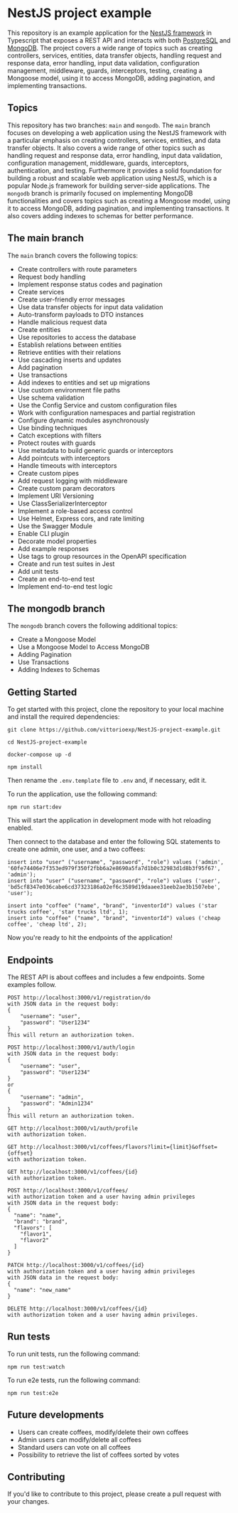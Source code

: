 NestJS project example
=====

This repository is an example application for the [NestJS framework](https://nestjs.com/) in Typescript that exposes a REST API and interacts with both [PostgreSQL](https://www.postgresql.org/) and [MongoDB](https://www.mongodb.com/). The project covers a wide range of topics such as creating controllers, services, entities, data transfer objects, handling request and response data, error handling, input data validation, configuration management, middleware, guards, interceptors, testing, creating a Mongoose model, using it to access MongoDB, adding pagination, and implementing transactions.


Topics
---

This repository has two branches: `main` and `mongodb`. 
The `main` branch focuses on developing a web application using the NestJS framework with a particular emphasis on creating controllers, services, entities, and data transfer objects. It also covers a wide range of other topics such as handling request and response data, error handling, input data validation, configuration management, middleware, guards, interceptors, authentication, and testing. Furthermore it provides a solid foundation for building a robust and scalable web application using NestJS, which is a popular Node.js framework for building server-side applications.
The `mongodb` branch is primarily focused on implementing MongoDB functionalities and covers topics such as creating a Mongoose model, using it to access MongoDB, adding pagination, and implementing transactions. It also covers adding indexes to schemas for better performance.

The main branch
--

The `main` branch covers the following topics:

- Create controllers with route parameters
- Request body handling
- Implement response status codes and pagination
- Create services
- Create user-friendly error messages
- Use data transfer objects for input data validation
- Auto-transform payloads to DTO instances
- Handle malicious request data
- Create entities
- Use repositories to access the database
- Establish relations between entities
- Retrieve entities with their relations
- Use cascading inserts and updates
- Add pagination
- Use transactions
- Add indexes to entities and set up migrations
- Use custom environment file paths
- Use schema validation
- Use the Config Service and custom configuration files
- Work with configuration namespaces and partial registration
- Configure dynamic modules asynchronously
- Use binding techniques
- Catch exceptions with filters
- Protect routes with guards
- Use metadata to build generic guards or interceptors
- Add pointcuts with interceptors
- Handle timeouts with interceptors
- Create custom pipes
- Add request logging with middleware
- Create custom param decorators
- Implement URI Versioning
- Use ClassSerializerInterceptor
- Implement a role-based access control
- Use Helmet, Express cors, and rate limiting
- Use the Swagger Module
- Enable CLI plugin
- Decorate model properties
- Add example responses
- Use tags to group resources in the OpenAPI specification
- Create and run test suites in Jest
- Add unit tests
- Create an end-to-end test
- Implement end-to-end test logic


The mongodb branch
--


The `mongodb` branch covers the following additional topics:

- Create a Mongoose Model
- Use a Mongoose Model to Access MongoDB
- Adding Pagination
- Use Transactions
- Adding Indexes to Schemas



Getting Started
---

To get started with this project, clone the repository to your local machine and install the required dependencies:
```
git clone https://github.com/vittorioexp/NestJS-project-example.git

cd NestJS-project-example

docker-compose up -d

npm install
```

Then rename the `.env.template` file to `.env` and, if necessary, edit it.

To run the application, use the following command:
```
npm run start:dev
```
This will start the application in development mode with hot reloading enabled.

Then connect to the database and enter the following SQL statements to create one admin, one user, and a two coffees:
```
insert into "user" ("username", "password", "role") values ('admin', '60fe74406e7f353ed979f350f2fbb6a2e8690a5fa7d1b0c32983d1d8b3f95f67', 'admin');
insert into "user" ("username", "password", "role") values ('user', 'bd5cf8347e036cabe6cd37323186a02ef6c3589d19daaee31eeb2ae3b1507ebe', 'user');

insert into "coffee" ("name", "brand", "inventorId") values ('star trucks coffee', 'star trucks ltd', 1);
insert into "coffee" ("name", "brand", "inventorId") values ('cheap coffee', 'cheap ltd', 2);
```
Now you're ready to hit the endpoints of the application!



Endpoints
---

The REST API is about coffees and includes a few endpoints. Some examples follow.
```
POST http://localhost:3000/v1/registration/do
with JSON data in the request body:
{
    "username": "user",
    "password": "User1234"
}
This will return an authorization token.
```
```
POST http://localhost:3000/v1/auth/login
with JSON data in the request body:
{
    "username": "user",
    "password": "User1234"
}
or
{
    "username": "admin",
    "password": "Admin1234"
}
This will return an authorization token.
```
```
GET http://localhost:3000/v1/auth/profile
with authorization token.
```
```
GET http://localhost:3000/v1/coffees/flavors?limit={limit}&offset={offset}
with authorization token.
```
```
GET http://localhost:3000/v1/coffees/{id}
with authorization token.
```
```
POST http://localhost:3000/v1/coffees/ 
with authorization token and a user having admin privileges
with JSON data in the request body:
{
  "name": "name",
  "brand": "brand",
  "flavors": [
    "flavor1",
    "flavor2"
  ]
}
```
```
PATCH http://localhost:3000/v1/coffees/{id} 
with authorization token and a user having admin privileges
with JSON data in the request body:
{
  "name": "new_name"
}
```
```
DELETE http://localhost:3000/v1/coffees/{id}
with authorization token and a user having admin privileges.
```




Run tests
---

To run unit tests, run the following command:
```
npm run test:watch
```
To run e2e tests, run the following command:
```
npm run test:e2e
```


Future developments
---
- Users can create coffees, modify/delete their own coffees
- Admin users can modify/delete all coffees
- Standard users can vote on all coffees
- Possibility to retrieve the list of coffees sorted by votes


Contributing
---

If you'd like to contribute to this project, please create a pull request with your changes.
